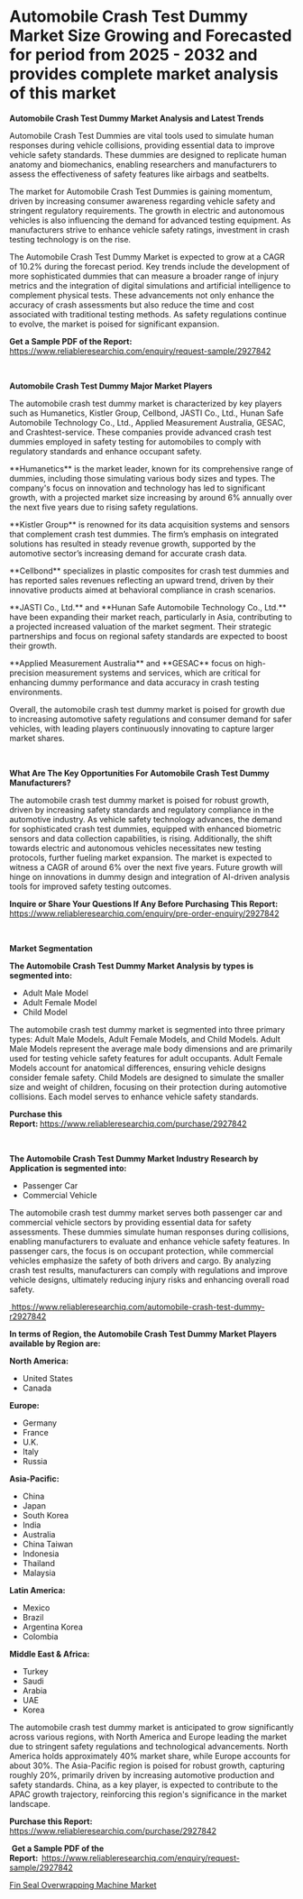 <p><h1>Automobile Crash Test Dummy Market Size Growing and Forecasted for period from 2025 - 2032 and provides complete market analysis of this market</h1></p><p><strong>Automobile Crash Test Dummy Market Analysis and Latest Trends</strong></p>
<p><p>Automobile Crash Test Dummies are vital tools used to simulate human responses during vehicle collisions, providing essential data to improve vehicle safety standards. These dummies are designed to replicate human anatomy and biomechanics, enabling researchers and manufacturers to assess the effectiveness of safety features like airbags and seatbelts. </p><p>The market for Automobile Crash Test Dummies is gaining momentum, driven by increasing consumer awareness regarding vehicle safety and stringent regulatory requirements. The growth in electric and autonomous vehicles is also influencing the demand for advanced testing equipment. As manufacturers strive to enhance vehicle safety ratings, investment in crash testing technology is on the rise.</p><p>The Automobile Crash Test Dummy Market is expected to grow at a CAGR of 10.2% during the forecast period. Key trends include the development of more sophisticated dummies that can measure a broader range of injury metrics and the integration of digital simulations and artificial intelligence to complement physical tests. These advancements not only enhance the accuracy of crash assessments but also reduce the time and cost associated with traditional testing methods. As safety regulations continue to evolve, the market is poised for significant expansion.</p></p>
<p><strong>Get a Sample PDF of the Report:&nbsp;</strong> <a href="https://www.reliableresearchiq.com/enquiry/request-sample/2927842?utm_campaign=2821&utm_medium=2&utm_source=Github&utm_content=ia&utm_term=12032025&utm_id=automobile-crash-test-dummy">https://www.reliableresearchiq.com/enquiry/request-sample/2927842</a></p>
<p>&nbsp;</p>
<p><strong>Automobile Crash Test Dummy Major Market Players</strong></p>
<p><p>The automobile crash test dummy market is characterized by key players such as Humanetics, Kistler Group, Cellbond, JASTI Co., Ltd., Hunan Safe Automobile Technology Co., Ltd., Applied Measurement Australia, GESAC, and Crashtest-service. These companies provide advanced crash test dummies employed in safety testing for automobiles to comply with regulatory standards and enhance occupant safety.</p><p>**Humanetics** is the market leader, known for its comprehensive range of dummies, including those simulating various body sizes and types. The company's focus on innovation and technology has led to significant growth, with a projected market size increasing by around 6% annually over the next five years due to rising safety regulations.</p><p>**Kistler Group** is renowned for its data acquisition systems and sensors that complement crash test dummies. The firm’s emphasis on integrated solutions has resulted in steady revenue growth, supported by the automotive sector’s increasing demand for accurate crash data. </p><p>**Cellbond** specializes in plastic composites for crash test dummies and has reported sales revenues reflecting an upward trend, driven by their innovative products aimed at behavioral compliance in crash scenarios. </p><p>**JASTI Co., Ltd.** and **Hunan Safe Automobile Technology Co., Ltd.** have been expanding their market reach, particularly in Asia, contributing to a projected increased valuation of the market segment. Their strategic partnerships and focus on regional safety standards are expected to boost their growth.</p><p>**Applied Measurement Australia** and **GESAC** focus on high-precision measurement systems and services, which are critical for enhancing dummy performance and data accuracy in crash testing environments.</p><p>Overall, the automobile crash test dummy market is poised for growth due to increasing automotive safety regulations and consumer demand for safer vehicles, with leading players continuously innovating to capture larger market shares.</p></p>
<p>&nbsp;</p>
<p><strong>What Are The Key Opportunities For Automobile Crash Test Dummy Manufacturers?</strong></p>
<p><p>The automobile crash test dummy market is poised for robust growth, driven by increasing safety standards and regulatory compliance in the automotive industry. As vehicle safety technology advances, the demand for sophisticated crash test dummies, equipped with enhanced biometric sensors and data collection capabilities, is rising. Additionally, the shift towards electric and autonomous vehicles necessitates new testing protocols, further fueling market expansion. The market is expected to witness a CAGR of around 6% over the next five years. Future growth will hinge on innovations in dummy design and integration of AI-driven analysis tools for improved safety testing outcomes.</p></p>
<p><strong>Inquire or Share Your Questions If Any Before Purchasing This Report:</strong> <a href="https://www.reliableresearchiq.com/enquiry/pre-order-enquiry/2927842?utm_campaign=2821&utm_medium=2&utm_source=Github&utm_content=ia&utm_term=12032025&utm_id=automobile-crash-test-dummy">https://www.reliableresearchiq.com/enquiry/pre-order-enquiry/2927842</a></p>
<p>&nbsp;</p>
<p><strong>Market Segmentation</strong></p>
<p><strong>The Automobile Crash Test Dummy Market Analysis by types is segmented into:</strong></p>
<p><ul><li>Adult Male Model</li><li>Adult Female Model</li><li>Child Model</li></ul></p>
<p><p>The automobile crash test dummy market is segmented into three primary types: Adult Male Models, Adult Female Models, and Child Models. Adult Male Models represent the average male body dimensions and are primarily used for testing vehicle safety features for adult occupants. Adult Female Models account for anatomical differences, ensuring vehicle designs consider female safety. Child Models are designed to simulate the smaller size and weight of children, focusing on their protection during automotive collisions. Each model serves to enhance vehicle safety standards.</p></p>
<p><strong>Purchase this Report:&nbsp;</strong><a href="https://www.reliableresearchiq.com/purchase/2927842?utm_campaign=2821&utm_medium=2&utm_source=Github&utm_content=ia&utm_term=12032025&utm_id=automobile-crash-test-dummy">https://www.reliableresearchiq.com/purchase/2927842</a></p>
<p>&nbsp;</p>
<p><strong>The Automobile Crash Test Dummy Market Industry Research by Application is segmented into:</strong></p>
<p><ul><li>Passenger Car</li><li>Commercial Vehicle</li></ul></p>
<p><p>The automobile crash test dummy market serves both passenger car and commercial vehicle sectors by providing essential data for safety assessments. These dummies simulate human responses during collisions, enabling manufacturers to evaluate and enhance vehicle safety features. In passenger cars, the focus is on occupant protection, while commercial vehicles emphasize the safety of both drivers and cargo. By analyzing crash test results, manufacturers can comply with regulations and improve vehicle designs, ultimately reducing injury risks and enhancing overall road safety.</p></p>
<p><a href="https://www.reliableresearchiq.com/automobile-crash-test-dummy-r2927842?utm_campaign=2821&utm_medium=2&utm_source=Github&utm_content=ia&utm_term=12032025&utm_id=automobile-crash-test-dummy">&nbsp;https://www.reliableresearchiq.com/automobile-crash-test-dummy-r2927842</a></p>
<p><strong>In terms of Region, the Automobile Crash Test Dummy Market Players available by Region are:</strong></p>
<p>
    <p> <strong> North America: </strong>
        <ul>
            <li>United States</li>
            <li>Canada</li>
        </ul>
        </p> 
    <p> <strong> Europe: </strong>
        <ul>
            <li>Germany</li>
            <li>France</li>
            <li>U.K.</li>
            <li>Italy</li>
            <li>Russia</li>
        </ul>
        </p> 
    <p> <strong> Asia-Pacific: </strong>
        <ul>
            <li>China</li>
            <li>Japan</li>
            <li>South Korea</li>
            <li>India</li>
            <li>Australia</li>
            <li>China Taiwan</li>
            <li>Indonesia</li>
            <li>Thailand</li>
            <li>Malaysia</li>
        </ul>
        </p> 
    <p> <strong> Latin America: </strong>
        <ul>
            <li>Mexico</li>
            <li>Brazil</li>
            <li>Argentina Korea</li>
            <li>Colombia</li>
        </ul>
        </p> 
    <p> <strong> Middle East & Africa: </strong>
        <ul>
            <li>Turkey</li>
            <li>Saudi</li>
            <li>Arabia</li>
            <li>UAE</li>
            <li>Korea</li>
        </ul>
    </p>
    </p>
<p><p>The automobile crash test dummy market is anticipated to grow significantly across various regions, with North America and Europe leading the market due to stringent safety regulations and technological advancements. North America holds approximately 40% market share, while Europe accounts for about 30%. The Asia-Pacific region is poised for robust growth, capturing roughly 20%, primarily driven by increasing automotive production and safety standards. China, as a key player, is expected to contribute to the APAC growth trajectory, reinforcing this region's significance in the market landscape.</p></p>
<p><strong>Purchase this Report: </strong><a href="https://www.reliableresearchiq.com/purchase/2927842?utm_campaign=2821&utm_medium=2&utm_source=Github&utm_content=ia&utm_term=12032025&utm_id=automobile-crash-test-dummy">https://www.reliableresearchiq.com/purchase/2927842</a></p>
<p>&nbsp;<strong>Get a Sample PDF of the Report:&nbsp;&nbsp;</strong><a href="https://www.reliableresearchiq.com/enquiry/request-sample/2927842?utm_campaign=2821&utm_medium=2&utm_source=Github&utm_content=ia&utm_term=12032025&utm_id=automobile-crash-test-dummy">https://www.reliableresearchiq.com/enquiry/request-sample/2927842</a></p>
<p><strong></strong></p>
<p><p><a href="https://github.com/qetelosooya/Market-Research-Report-List-1/blob/main/fin-seal-overwrapping-machine-market.md?utm_campaign=2821&utm_medium=2&utm_source=Github&utm_content=ia&utm_term=12032025&utm_id=automobile-crash-test-dummy">Fin Seal Overwrapping Machine Market</a></p></p>